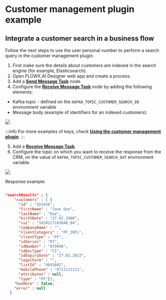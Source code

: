 # Customer management plugin example

## Integrate a customer search in a business flow

Follow the next steps to use the user personal number to perform a search query in the customer management plugin.

1. First make sure the details about customers are indexed in the search engine (for example, Elasticsearch).
2. Open FLOWX.AI Designer web app and create a process.
3. Add a [**Send Message Task**](../../../../building-blocks/node/message-send-received-task-node.md#message-send-task) node.
4. Configure the [**Receive Message Task**](../../../../building-blocks/node/message-send-received-task-node.md#message-send-task) node by adding the following elements:
* Kafka topic - defined on the `KAFKA_TOPIC_CUSTOMER_SEARCH_IN` environment variable
* Message body (example of identifiers for an indexed customers):

![](https://s3.eu-west-1.amazonaws.com/docx.flowx.ai/platform-deep-dive/crm_params.png)

:::info
For more examples of keys, check [**Using the customer management plugin**](using-the-crm-plugin.md).
:::

5. Add a [**Receive Message Task**](../../../../building-blocks/node/message-send-received-task-node.md#message-receive-task).
6. Configure the topic on which you want to receive the response from the CRM, on the value of `KAFKA_TOPIC_CUSTOMER_SEARCH_OUT` environment variable.

![](https://s3.eu-west-1.amazonaws.com/docx.flowx.ai/platform-deep-dive/crm_response.png)

Response example:

```json

"searchResults" : {
    "customers" : [ {
      "id" : "ID3456",
      "firstName" : "Jane Doe",
      "lastName" : "Doe",
      "birthDate" : "27.02.1980",
      "cui" : "1820227103840_84",
      "companyName" : "",
      "clientCategory" : "PF_INTL",
      "clientType" : "PF",
      "idSeries" : "RT",
      "idNumber" : "879948",
      "idDocType" : "CI",
      "idExpiryDate" : "27.02.2023",
      "legalForm" : "",
      "listId" : "4691602",
      "mobilePhone" : "0711111111",
      "attributes" : null,
      "type" : "PF"}],
    "hasMore" : false,
    "error" : null
  }

  ```